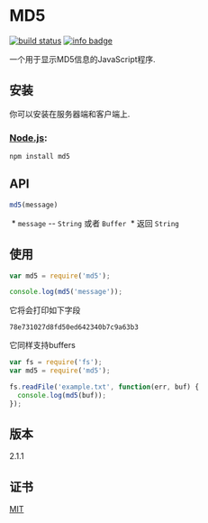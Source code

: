 # MD5

[![build status](https://secure.travis-ci.org/pvorb/node-md5.png)](http://travis-ci.org/pvorb/node-md5) [![info badge](https://img.shields.io/npm/dt/md5.svg)](http://npm-stat.com/charts.html?package=md5)

一个用于显示MD5信息的JavaScript程序.

## 安装

你可以安装在服务器端和客户端上.

### [Node.js](http://nodejs.org/):

~~~
npm install md5
~~~


## API

~~~ javascript
md5(message)
~~~

  * `message` -- `String` 或者 `Buffer`
  * 返回 `String`


## 使用

~~~ javascript
var md5 = require('md5');

console.log(md5('message'));
~~~

它将会打印如下字段

~~~
78e731027d8fd50ed642340b7c9a63b3
~~~

它同样支持buffers

~~~ javascript
var fs = require('fs');
var md5 = require('md5');

fs.readFile('example.txt', function(err, buf) {
  console.log(md5(buf));
});
~~~

## 版本

2.1.1




## 证书
[MIT](LICENSE)
